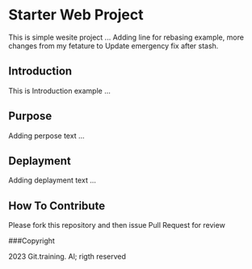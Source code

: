 # Starter Web Project

This is simple wesite project ...
Adding line for rebasing example, more changes from my fetature to
Update emergency fix after stash.

## Introduction

This is Introduction example ...

## Purpose

Adding perpose text ...

## Deplayment

Adding deplayment text ...

## How To Contribute

Please fork this repository and then issue Pull Request for review

###Copyright

2023 Git.training. Al; rigth reserved